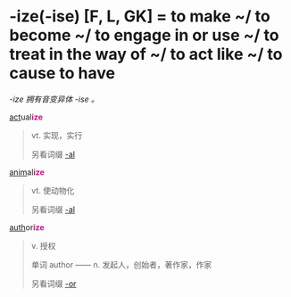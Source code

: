 # -ize(-ise) [F, L, GK] = to make ~/ to become ~/ to engage in or use ~/ to treat in the way of ~/ to act like ~/ to cause to have

*-ize 拥有音变异体 -ise 。*

[act](_act_.md)ual<b style="color: #C71585;">ize</b>
> vt. 实现，实行
>
> 另看词缀 [-al](-al.md)

[anim](_anim_.md)al<b style="color: #C71585;">ize</b>
> vt. 使动物化
>
> 另看词缀 [-al](-al.md)

[auth](_aug_.md)or<b style="color: #C71585;">ize</b>
> v. 授权
>
> 单词 author —— n. 发起人，创始者，著作家，作家
>
> 另看词缀 [-or](-or.md)